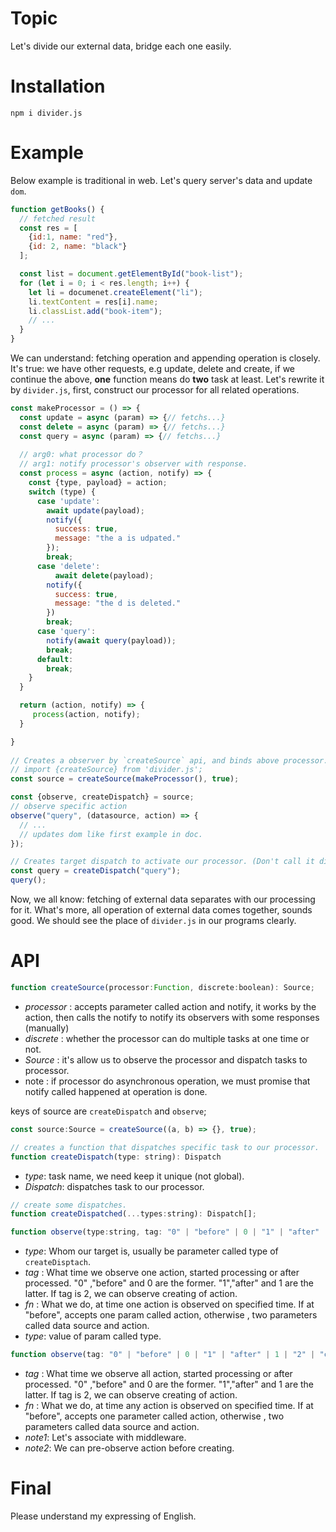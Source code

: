 # Topic
Let's divide our external data, bridge each one easily.

# Installation
`npm i divider.js`

# Example
Below example is traditional in web.
Let's query server's data and update `dom`.

``` javascript
function getBooks() {
  // fetched result
  const res = [
    {id:1, name: "red"},
    {id: 2, name: "black"}
  ];

  const list = document.getElementById("book-list");
  for (let i = 0; i < res.length; i++) {
    let li = documenet.createElement("li");
    li.textContent = res[i].name;
    li.classList.add("book-item");
    // ...
  }
}
```
We can understand: fetching operation and appending operation is closely.
It's true: we have other requests, e.g update, delete and create,
if we continue the above, **one** function means do **two** task at least.
Let's rewrite it by `divider.js`, first, construct our processor for all related operations.

``` javascript
const makeProcessor = () => {
  const update = async (param) => {// fetchs...}
  const delete = async (param) => {// fetchs...}
  const query = async (param) => {// fetchs...}
  
  // arg0: what processor do？
  // arg1: notify processor's observer with response.
  const process = async (action, notify) => {
    const {type, payload} = action;
    switch (type) {
      case 'update':
        await update(payload);
        notify({
          success: true,
          message: "the a is udpated."
        });
        break;
      case 'delete':
	      await delete(payload);
        notify({
          success: true,
          message: "the d is deleted."
        })
        break;
      case 'query': 
        notify(await query(payload));
        break;
      default:
        break;
    }
  }

  return (action, notify) => {
     process(action, notify);
  }

}
  
// Creates a observer by `createSource` api, and binds above processor.
// import {createSource} from 'divider.js';
const source = createSource(makeProcessor(), true);

const {observe, createDispatch} = source;
// observe specific action
observe("query", (datasource, action) => {
  // ...
  // updates dom like first example in doc.
});

// Creates target dispatch to activate our processor. (Don't call it directly)
const query = createDispatch("query");
query();
```
Now, we all know: fetching of external data separates with our processing for it.
What's more, all operation of external data comes together, sounds good.
We should see the place  of `divider.js`  in our programs clearly.

# API

``` javascript
function createSource(processor:Function, discrete:boolean): Source;
```

+  *processor* : accepts parameter called action and notify, it works by the action, then calls the notify to notify its observers with some responses (manually)
+  *discrete*   : whether the processor can do multiple tasks at one time or not.
+  *Source*     : it's allow us to observe the processor and dispatch tasks to processor.
+  note        : if processor do asynchronous operation, we must promise that notify called happened at     operation is done.

keys of source are `createDispatch` and `observe`;

``` javascript
const source:Source = createSource((a, b) => {}, true);
```

``` javascript
// creates a function that dispatches specific task to our processor.
function createDispatch(type: string): Dispatch
```
+  *type*: task name, we need keep it unique (not global). 
+  *Dispatch*: dispatches task to our processor.

``` javascript
// create some dispatches.
function createDispatched(...types:string): Dispatch[];
```

``` javascript
function observe(type:string, tag: "0" | "before" | 0 | "1" | "after" | 1 | "2" | "create" | 2 , fn: Function): type
```
+  *type*: Whom our target is, usually be parameter called type of `createDisptach`.
+  *tag* : What time we observe one action, started processing or after processed. "0" ,"before" and 0 are the former. "1","after" and 1 are the latter. If tag is 2, we can observe creating of action.
+  *fn*  : What we do, at time one action is observed on specified time. If at "before", accepts one param called action, otherwise , two parameters called data source and action.
+  *type*: value of param called type.

``` javascript
function observe(tag: "0" | "before" | 0 | "1" | "after" | 1 | "2" | "create" | 2 , fn: Function): void;
```

+  *tag* : What time we observe all action, started processing or after processed. "0" ,"before" and 0 are the former. "1","after" and 1 are the latter. If tag is 2, we can observe creating of action.
+  *fn*  : What we do, at time any action is observed on specified time. If at "before", accepts one parameter called action, otherwise , two parameters called data source and action.
+  *note1*: Let's associate with middleware.
+  *note2*: We can pre-observe action before creating.

# Final
Please understand my expressing of English.